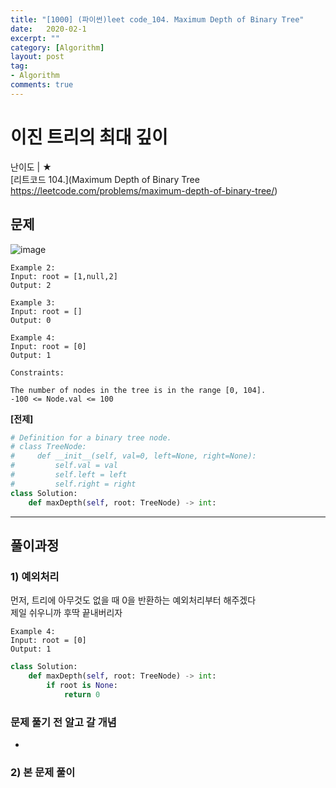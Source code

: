 ```yaml
---
title: "[1000] (파이썬)leet code_104. Maximum Depth of Binary Tree"
date:   2020-02-1
excerpt: ""
category: [Algorithm]
layout: post
tag:
- Algorithm
comments: true
---
```



# 이진 트리의 최대 깊이
난이도 | ★        
[리트코드 104.](Maximum Depth of Binary Tree https://leetcode.com/problems/maximum-depth-of-binary-tree/)   

## 문제
![image](https://user-images.githubusercontent.com/76824611/122871410-eb70d800-d369-11eb-848e-b22326ca7aeb.png)
```
Example 2:
Input: root = [1,null,2]
Output: 2

Example 3:
Input: root = []
Output: 0

Example 4:
Input: root = [0]
Output: 1
``` 
```
Constraints:

The number of nodes in the tree is in the range [0, 104].
-100 <= Node.val <= 100
```

**[전제]**   
```python
# Definition for a binary tree node.
# class TreeNode:
#     def __init__(self, val=0, left=None, right=None):
#         self.val = val
#         self.left = left
#         self.right = right
class Solution:
    def maxDepth(self, root: TreeNode) -> int:
```

----



## 풀이과정

### 1) 예외처리  
먼저, 트리에 아무것도 없을 때 0을 반환하는 예외처리부터 해주겠다   
제일 쉬우니까 후딱 끝내버리자   
```
Example 4:
Input: root = [0]
Output: 1
```

```python
class Solution:
    def maxDepth(self, root: TreeNode) -> int:
        if root is None:
            return 0
```

### 문제 풀기 전 알고 갈 개념
* 

### 2) 본 문제 풀이

